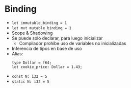 # Binding

* `let immutable_binding = 1`
* `let mut mutable_binding = 1`
* Scope & Shadowing
* Se puede solo declarar, para luego inicializar
    * Compilador prohíbe uso de variables no inicializadas
* Inferencia de tipos en base de uso
* Alias:
    ```
    type Dollar = f64;
    let cookie_price: Dollar = 1.43;
    ```
* `const N: i32 = 5`
* `static N: i32 = 5`